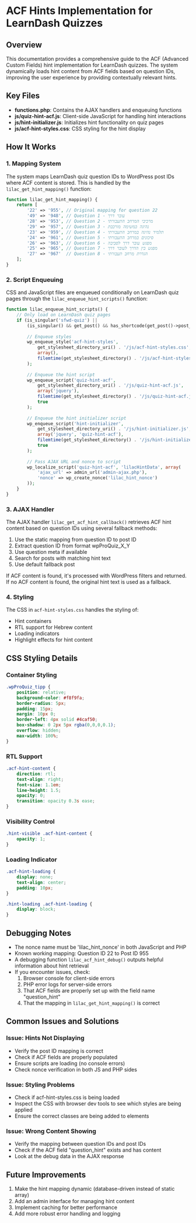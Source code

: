 # ACF Hints Implementation for LearnDash Quizzes

## Overview

This documentation provides a comprehensive guide to the ACF (Advanced Custom Fields) hint implementation for LearnDash quizzes. The system dynamically loads hint content from ACF fields based on question IDs, improving the user experience by providing contextually relevant hints.

## Key Files

- **functions.php**: Contains the AJAX handlers and enqueuing functions
- **js/quiz-hint-acf.js**: Client-side JavaScript for handling hint interactions
- **js/hint-initializer.js**: Initializes hint functionality on quiz pages
- **js/acf-hint-styles.css**: CSS styling for the hint display

## How It Works

### 1. Mapping System

The system maps LearnDash quiz question IDs to WordPress post IDs where ACF content is stored. This is handled by the `lilac_get_hint_mapping()` function:

```php
function lilac_get_hint_mapping() {
    return [
        '22' => '955', // Original mapping for question 22
        '49' => '948', // Question 1 - עובר דרך
        '28' => '953', // Question 2 - מרכיבי המרחב התעבורתי
        '29' => '957', // Question 3 - נהיגה כמשימה מורכבת
        '23' => '959', // Question 4 - תלמיד נהיגה במרחב התעבורתי
        '24' => '961', // Question 5 - סיכונים במרחב התעבורתי
        '26' => '963', // Question 6 - מפגש עובר דרך לסביבה
        '25' => '965', // Question 7 - מפגש בין הדרך לעובר דרך
        '27' => '967'  // Question 8 - הגדרת מרחב תעבורתי
    ];
}
```

### 2. Script Enqueuing

CSS and JavaScript files are enqueued conditionally on LearnDash quiz pages through the `lilac_enqueue_hint_scripts()` function:

```php
function lilac_enqueue_hint_scripts() {
    // Only load on LearnDash quiz pages
    if (is_singular('sfwd-quiz') || 
        (is_singular() && get_post() && has_shortcode(get_post()->post_content, 'ld_quiz'))) {
        
        // Enqueue styles
        wp_enqueue_style('acf-hint-styles', 
            get_stylesheet_directory_uri() . '/js/acf-hint-styles.css', 
            array(), 
            filemtime(get_stylesheet_directory() . '/js/acf-hint-styles.css')
        );
        
        // Enqueue the hint script
        wp_enqueue_script('quiz-hint-acf', 
            get_stylesheet_directory_uri() . '/js/quiz-hint-acf.js', 
            array('jquery'), 
            filemtime(get_stylesheet_directory() . '/js/quiz-hint-acf.js'), 
            true
        );
        
        // Enqueue the hint initializer script
        wp_enqueue_script('hint-initializer', 
            get_stylesheet_directory_uri() . '/js/hint-initializer.js', 
            array('jquery', 'quiz-hint-acf'), 
            filemtime(get_stylesheet_directory() . '/js/hint-initializer.js'), 
            true
        );
        
        // Pass AJAX URL and nonce to script
        wp_localize_script('quiz-hint-acf', 'lilacHintData', array(
            'ajax_url' => admin_url('admin-ajax.php'),
            'nonce' => wp_create_nonce('lilac_hint_nonce')
        ));
    }
}
```

### 3. AJAX Handler

The AJAX handler `lilac_get_acf_hint_callback()` retrieves ACF hint content based on question IDs using several fallback methods:

1. Use the static mapping from question ID to post ID
2. Extract question ID from format wpProQuiz_X_Y
3. Use question meta if available
4. Search for posts with matching hint text
5. Use default fallback post

If ACF content is found, it's processed with WordPress filters and returned. If no ACF content is found, the original hint text is used as a fallback.

### 4. Styling

The CSS in `acf-hint-styles.css` handles the styling of:
- Hint containers
- RTL support for Hebrew content
- Loading indicators
- Highlight effects for hint content

## CSS Styling Details

### Container Styling
```css
.wpProQuiz_tipp {
    position: relative;
    background-color: #f8f9fa;
    border-radius: 5px;
    padding: 15px;
    margin: 10px 0;
    border-left: 4px solid #4caf50;
    box-shadow: 0 2px 5px rgba(0,0,0,0.1);
    overflow: hidden;
    max-width: 100%;
}
```

### RTL Support
```css
.acf-hint-content {
    direction: rtl;
    text-align: right;
    font-size: 1.1em;
    line-height: 1.5;
    opacity: 0;
    transition: opacity 0.3s ease;
}
```

### Visibility Control
```css
.hint-visible .acf-hint-content {
    opacity: 1;
}
```

### Loading Indicator
```css
.acf-hint-loading {
    display: none;
    text-align: center;
    padding: 10px;
}

.hint-loading .acf-hint-loading {
    display: block;
}
```

## Debugging Notes

- The nonce name must be 'lilac_hint_nonce' in both JavaScript and PHP
- Known working mapping: Question ID 22 to Post ID 955
- A debugging function `lilac_acf_hint_debug()` outputs helpful information about hint retrieval
- If you encounter issues, check:
  1. Browser console for client-side errors
  2. PHP error logs for server-side errors
  3. That ACF fields are properly set up with the field name "question_hint"
  4. That the mapping in `lilac_get_hint_mapping()` is correct

## Common Issues and Solutions

### Issue: Hints Not Displaying
- Verify the post ID mapping is correct
- Check if ACF fields are properly populated
- Ensure scripts are loading (no console errors)
- Check nonce verification in both JS and PHP sides

### Issue: Styling Problems
- Check if acf-hint-styles.css is being loaded
- Inspect the CSS with browser dev tools to see which styles are being applied
- Ensure the correct classes are being added to elements

### Issue: Wrong Content Showing
- Verify the mapping between question IDs and post IDs
- Check if the ACF field "question_hint" exists and has content
- Look at the debug data in the AJAX response

## Future Improvements

1. Make the hint mapping dynamic (database-driven instead of static array)
2. Add an admin interface for managing hint content
3. Implement caching for better performance
4. Add more robust error handling and logging

